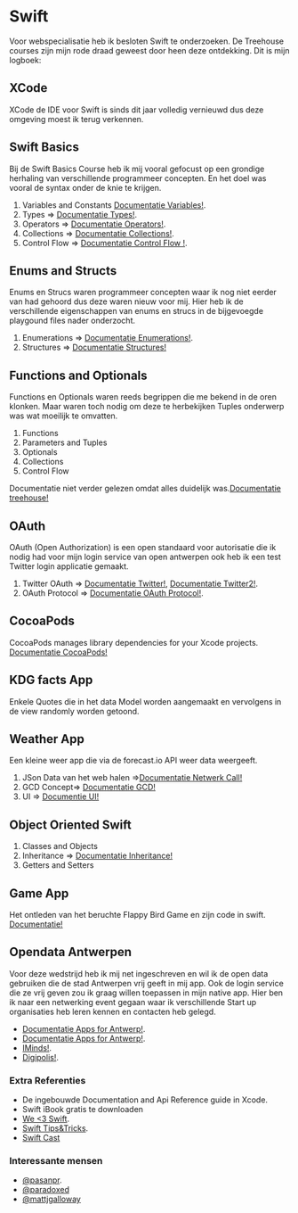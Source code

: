 Swift
=====

Voor webspecialisatie heb ik besloten Swift te onderzoeken.
De Treehouse courses zijn mijn rode draad geweest door heen deze ontdekking.
Dit is mijn logboek:
## XCode
XCode de IDE voor Swift is sinds dit jaar volledig vernieuwd dus deze omgeving moest ik terug verkennen.  

## Swift Basics
Bij de Swift Basics Course heb ik mij vooral gefocust op een grondige herhaling van verschillende programmeer concepten.
En het doel was vooral de syntax onder de knie te krijgen.

1. Variables and Constants [Documentatie Variables!](https://developer.apple.com/library/ios/documentation/Swift/Conceptual/Swift_Programming_Language/TheBasics.html#//apple_ref/doc/uid/TP40014097-CH5-XID_467).
2. Types => [Documentatie Types!](https://developer.apple.com/library/prerelease/ios/documentation/Swift/Conceptual/Swift_Programming_Language/StringsAndCharacters.html#//apple_ref/doc/uid/TP40014097-CH7-XID_418).
3. Operators => [Documentatie Operators!](https://developer.apple.com/library/ios/documentation/Swift/Conceptual/Swift_Programming_Language/BasicOperators.html#//apple_ref/doc/uid/TP40014097-CH6-XID_108).
4. Collections =>  [Documentatie Collections!](https://developer.apple.com/library/ios/documentation/Swift/Conceptual/Swift_Programming_Language/CollectionTypes.html#//apple_ref/doc/uid/TP40014097-CH8-XID_167).
5. Control Flow => [Documentatie Control Flow !](https://developer.apple.com/library/ios/documentation/Swift/Conceptual/Swift_Programming_Language/ControlFlow.html#//apple_ref/doc/uid/TP40014097-CH9-XID_190).



## Enums and Structs
Enums en Strucs waren programmeer concepten waar ik nog niet eerder van had gehoord dus deze waren nieuw voor mij.
Hier heb ik de verschillende eigenschappen van enums en strucs in de bijgevoegde playgound files nader onderzocht.

1.  Enumerations =>  [Documentatie Enumerations!](https://developer.apple.com/library/prerelease/ios/documentation/Swift/Conceptual/Swift_Programming_Language/Enumerations.html#//apple_ref/doc/uid/TP40014097-CH12-ID145).
2.  Structures => [Documentatie Structures!](https://developer.apple.com/library/ios/documentation/Swift/Conceptual/Swift_Programming_Language/ClassesAndStructures.html)

## Functions and Optionals
Functions en Optionals waren reeds begrippen die me bekend in de oren klonken. 
Maar waren toch nodig om deze te herbekijken Tuples onderwerp was wat moeilijk te omvatten.

1. Functions
2. Parameters and Tuples
3. Optionals
4. Collections
5. Control Flow

Documentatie niet verder gelezen omdat alles duidelijk was.[Documentatie treehouse!](http://teamtreehouse.com/library/swift-functions-and-optionals)

## OAuth
OAuth (Open Authorization) is een open standaard voor autorisatie die ik nodig had voor mijn login service van open antwerpen ook heb ik een test Twitter login applicatie gemaakt.

1. Twitter OAuth => [Documentatie Twitter!](https://dev.twitter.com/oauth), [Documentatie Twitter2!](https://vimeo.com/107295686).
2. OAuth Protocol => [Documentatie OAuth Protocol!](http://oauthbible.com/#oauth-2-three-legged).

## CocoaPods
CocoaPods manages library dependencies for your Xcode projects. [Documentatie CocoaPods!](http://guides.cocoapods.org/using/getting-started.html)

## KDG facts App
Enkele Quotes die in het data Model worden aangemaakt en vervolgens in de view randomly worden getoond.

## Weather App
Een kleine weer app die via de forecast.io API weer data weergeeft.

1. JSon Data van het web halen =>[Documentatie Netwerk Call!](https://developer.apple.com/library/mac/documentation/Cocoa/Reference/Foundation/Classes/NSData_Class/index.html)
2. GCD Concept=> [Documentatie GCD!](https://developer.apple.com/library/ios/documentation/Performance/Reference/GCD_libdispatch_Ref/)
3. UI => [Documentie UI!](https://developer.apple.com/library/ios/documentation/UserExperience/Conceptual/MobileHIG/Bars.html#//apple_ref/doc/uid/TP40006556-CH12-SW2)

## Object Oriented Swift

1. Classes and Objects
2. Inheritance => [Documentatie Inheritance!](https://developer.apple.com/library/ios/documentation/Performance/Reference/GCD_libdispatch_Ref/)
3. Getters and Setters

## Game App
Het ontleden van het beruchte Flappy Bird Game en zijn code in swift.
[Documentatie!](https://github.com/fullstackio/FlappySwift)

## Opendata Antwerpen 
Voor deze wedstrijd heb ik mij net ingeschreven en wil ik de open data gebruiken die de stad Antwerpen vrij geeft in mij app.
Ook de login service die ze vrij geven zou ik graag willen toepassen in mijn native app.
Hier ben ik naar een netwerking event gegaan waar ik verschillende Start up organisaties heb leren kennen en contacten heb gelegd.

* [Documentatie Apps for Antwerp!](http://opendata.antwerpen.be/apps-for-antwerp/editie-2014-2015).
* [Documentatie Apps for Antwerp!](https://github.com/Antwerp-Operating-System/apidocs/wiki).
* [IMinds!](http://www.iminds.be/).
* [Digipolis!](http://www.digipolis.be/).

### Extra Referenties

* De ingebouwde Documentation and Api Reference guide in Xcode.
* Swift iBook gratis te downloaden
* [We <3 Swift](http://www.weheartswift.com/).
* [Swift Tips&Tricks](http://www.learnswift.tips/).
* [Swift Cast](https://swiftcast.tv/articles/build-a-simple-twitter-ios-app-with-swift)


### Interessante mensen

* [@pasanpr](https://twitter.com/pasanpr?lang=nl).
* [@paradoxed](https://twitter.com/paradoxed?lang=nl)
* [@mattjgalloway](https://twitter.com/mattjgalloway)



